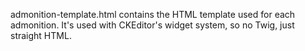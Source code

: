 admonition-template.html contains the HTML template used for each
admonition. It's used with CKEditor's widget system, so no Twig, just
straight HTML.

